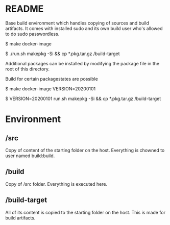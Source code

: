 # README

Base build environment which handles copying of sources and build artifacts. It comes with installed sudo and its own build user who's allowed to do sudo passwordless.
 
 $ make docker-image
 
 $ ./run.sh makepkg -Si && cp *.pkg.tar.gz /build-target


Additional packages can be installed by modifying the package file in the root of this directory.

Build for certain packagestates are possible

 $ make docker-image VERSION=20200101
 
 $ VERSION=20200101 run.sh makepkg -Si && cp *.pkg.tar.gz /build-target

# Environment

## /src

Copy of content of the starting folder on the host. Everything is chowned to user named build:build.

## /build

Copy of /src folder. Everything is executed here.

## /build-target

All of its content is copied to the starting folder on the host. This is made for build artifacts.













